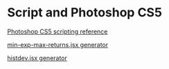 # Script and Photoshop CS5

[Photoshop CS5 scripting reference](http://wwwimages.adobe.com/content/dam/Adobe/en/devnet/photoshop/pdfs/photoshop_cs5_javascript_ref.pdf)

[min-exp-max-returns.jsx generator](http://codepen.io/mikelothar/pen/RNJXrQ)

[histdev.jsx generator](http://codepen.io/mikelothar/pen/WbKpOW)
